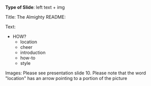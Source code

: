 **Type of Slide**: left text + img

Title: The Almighty README:

Text: 

* HOW?
  * location 
  * cheer
  * introduction
  * how-to
  * style

Images: Please see presentation slide 10. Please note that the word "location" has an arrow pointing to a portion of the picture

